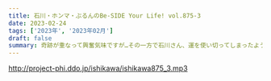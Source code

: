 ```yaml
---
title: 石川・ホンマ・ぶるんのBe-SIDE Your Life! vol.875-3
date: 2023-02-24
tags: ['2023年', '2023年02月']
draft: false
summary: 奇跡が重なって興奮気味ですが…その一方で石川さん、運を使い切ってしまったようです…
---
```


http://project-phi.ddo.jp/ishikawa/ishikawa875_3.mp3
